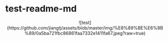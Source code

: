 # test-readme-md

<div class="space-around" style="text-align: center">
![test](https://github.com/jiangtj/assets/blob/master/img/%E8%89%BE%E6%8B%89/0a5ba721fbc86861faa7332e1411fa67.jpeg?raw=true)
</div>
